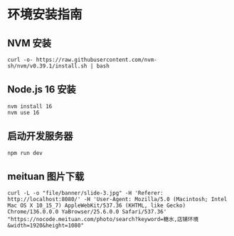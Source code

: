 # 环境安装指南
## NVM 安装
``` 
curl -o- https://raw.githubusercontent.com/nvm-sh/nvm/v0.39.1/install.sh | bash
```
## Node.js 16 安装
```
nvm install 16
nvm use 16
```
## 启动开发服务器
```
npm run dev
```

## meituan 图片下载

```shell
curl -L -o "file/banner/slide-3.jpg" -H 'Referer: http://localhost:8080/' -H 'User-Agent: Mozilla/5.0 (Macintosh; Intel Mac OS X 10_15_7) AppleWebKit/537.36 (KHTML, like Gecko) Chrome/136.0.0.0 YaBrowser/25.6.0.0 Safari/537.36' "https://nocode.meituan.com/photo/search?keyword=糖水,店铺环境&width=1920&height=1080"
```

